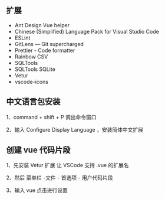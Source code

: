 ## 扩展

- Ant Design Vue helper
- Chinese (Simplified) Language Pack for Visual Studio Code
- ESLint
- GitLens — Git supercharged
- Prettier - Code formatter
- Rainbow CSV
- SQLTools
- SQLTools SQLite
- Vetur
- vscode-icons

## 中文语言包安装

1、command + shift + P 调出命令窗口

2、输入 Configure Display Language ，安装简体中文扩展

## 创建 vue 代码片段

1、先安装 Vetur 扩展 让 VSCode 支持 .vue 的扩展名

2、然后 菜单栏 -文件 - 首选项 - 用户代码片段

3、输入 vue 点击进行设置
